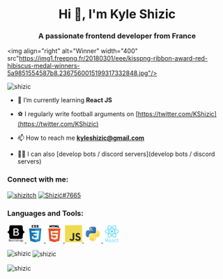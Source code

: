 <h1 align="center">Hi 👋, I'm Kyle Shizic</h1>
<h3 align="center">A passionate frontend developer from France</h3>

<img align="right" alt="Winner" width="400" src"https://img1.freepng.fr/20180301/eee/kisspng-ribbon-award-red-hibiscus-medal-winners-5a9851554587b8.2367560015199317332848.jpg"/>

<p align="left"> <img src="https://komarev.com/ghpvc/?username=shizic&label=Profile%20views&color=0e75b6&style=flat" alt="shizic" /> </p>

- 🌱 I’m currently learning **React JS**

- ⚽ I regularly write football arguments on [https://twitter.com/KShizic](https://twitter.com/KShizic)

- 📫 How to reach me **kyleshizic@gmail.com**

- 👨‍💻 I can also [develop bots / discord servers](develop bots / discord servers)

<h3 align="left">Connect with me:</h3>
<p align="left">
<a href="https://instagram.com/shizitch" target="blank"><img align="center" src="https://raw.githubusercontent.com/rahuldkjain/github-profile-readme-generator/master/src/images/icons/Social/instagram.svg" alt="shizitch" height="30" width="40" /></a>
<a href="https://discord.gg/Shizić#7665" target="blank"><img align="center" src="https://raw.githubusercontent.com/rahuldkjain/github-profile-readme-generator/master/src/images/icons/Social/discord.svg" alt="Shizić#7665" height="30" width="40" /></a>
</p>

<h3 align="left">Languages and Tools:</h3>
<p align="left"> <a href="https://getbootstrap.com" target="_blank" rel="noreferrer"> <img src="https://raw.githubusercontent.com/devicons/devicon/master/icons/bootstrap/bootstrap-plain-wordmark.svg" alt="bootstrap" width="40" height="40"/> </a> <a href="https://www.w3schools.com/css/" target="_blank" rel="noreferrer"> <img src="https://raw.githubusercontent.com/devicons/devicon/master/icons/css3/css3-original-wordmark.svg" alt="css3" width="40" height="40"/> </a> <a href="https://www.w3.org/html/" target="_blank" rel="noreferrer"> <img src="https://raw.githubusercontent.com/devicons/devicon/master/icons/html5/html5-original-wordmark.svg" alt="html5" width="40" height="40"/> </a> <a href="https://developer.mozilla.org/en-US/docs/Web/JavaScript" target="_blank" rel="noreferrer"> <img src="https://raw.githubusercontent.com/devicons/devicon/master/icons/javascript/javascript-original.svg" alt="javascript" width="40" height="40"/> </a> <a href="https://www.python.org" target="_blank" rel="noreferrer"> <img src="https://raw.githubusercontent.com/devicons/devicon/master/icons/python/python-original.svg" alt="python" width="40" height="40"/> </a> <a href="https://reactjs.org/" target="_blank" rel="noreferrer"> <img src="https://raw.githubusercontent.com/devicons/devicon/master/icons/react/react-original-wordmark.svg" alt="react" width="40" height="40"/> </a> </p>

<p><img align="left" src="https://github-readme-stats.vercel.app/api/top-langs?username=shizic&show_icons=true&locale=en&layout=compact" alt="shizic" /></p>

<p>&nbsp;<img align="center" src="https://github-readme-stats.vercel.app/api?username=shizic&show_icons=true&locale=en" alt="shizic" /></p>

<p><img align="center" src="https://github-readme-streak-stats.herokuapp.com/?user=shizic&" alt="shizic" /></p>

